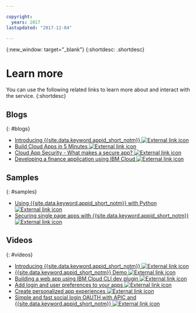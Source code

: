 ```yaml
---

copyright:
  years: 2017
lastupdated: "2017-12-04"

---
```


{:new_window: target="_blank"}
{:shortdesc: .shortdesc}


# Learn more

You can use the following related links to learn more about and interact with the service.
{:shortdesc}

## Blogs
{: #blogs}

* <a href="https://www.ibm.com/blogs/bluemix/2017/03/introducing-ibm-bluemix-app-id-authentication-profiles-service-app-developers/" target="_blank">Introducing {{site.data.keyword.appid_short_notm}} <img src="../../icons/launch-glyph.svg" alt="External link icon"></a>
* <a href="https://www.ibm.com/blogs/bluemix/2017/10/build-cloud-apps-5-minutes/" target="_blank">Build Cloud Apps in 5 Minutes <img src="../../icons/launch-glyph.svg" alt="External link icon"></a>
* <a href="https://www.ibm.com/blogs/bluemix/2017/08/cloud-app-security-makes-secure-app/" target="_blank">Cloud App Security - What makes a secure app? <img src="../../icons/launch-glyph.svg" alt="External link icon"></a>
* <a href="https://www.ibm.com/blogs/bluemix/2017/08/developing-finance-application-using-ibm-cloud/" target="_blank">Developing a finance application using IBM Cloud <img src="../../icons/launch-glyph.svg" alt="External link icon"></a>

## Samples
{: #samples}

* <a href="https://github.com/mnsn/appid-python-flask-example" target="_blank">Using {{site.data.keyword.appid_short_notm}} with Python <img src="../../icons/launch-glyph.svg" alt="External link icon"></a>
* <a href="https://www.ibm.com/blogs/bluemix/2017/09/securing-single-page-apps-app-id-service/" target="_blank">Securing single page apps with {{site.data.keyword.appid_short_notm}} <img src="../../icons/launch-glyph.svg" alt="External link icon"></a>

## Videos
{: #videos}

* <a href="https://www.youtube.com/watch?v=cTn7l_J3tPg" target="_blank">Introducing {{site.data.keyword.appid_short_notm}} <img src="../../icons/launch-glyph.svg" alt="External link icon"></a>
* <a href="https://www.youtube.com/watch?v=HYomAFlNxqw" target="_blank">{{site.data.keyword.appid_short_notm}} Demo <img src="../../icons/launch-glyph.svg" alt="External link icon"></a>
* <a href="https://www.youtube.com/watch?v=JrnwFXclKcI" target="_blank">Building a web app using IBM Cloud CLI dev plugin <img src="../../icons/launch-glyph.svg" alt="External link icon"></a>
* <a href="https://www.youtube.com/watch?v=Glb412s4X3Q" target="_blank">Add login and user preferences to your apps <img src="../../icons/launch-glyph.svg" alt="External link icon"></a>
* <a href="https://www.youtube.com/watch?v=VVWw5AjYg48" target="_blank">Create personalized app experiences <img src="../../icons/launch-glyph.svg" alt="External link icon"></a>
* <a href="https://www.youtube.com/watch?v=Fa9YD2NGZiE" target="_blank">Simple and fast social login OAUTH with APIC and {{site.data.keyword.appid_short_notm}} <img src="../../icons/launch-glyph.svg" alt="External link icon"></a>

